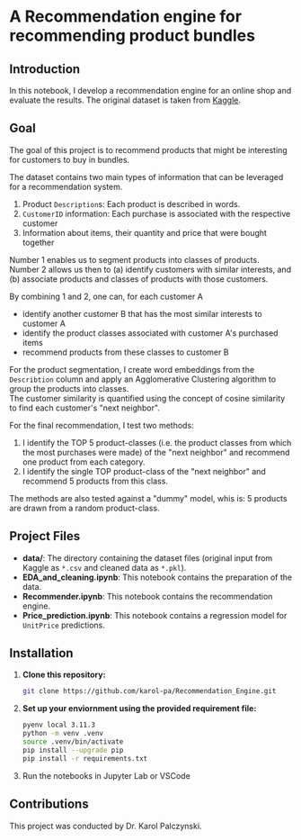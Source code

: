 # A Recommendation engine for recommending product bundles

## Introduction

In this notebook, I develop a recommendation engine for an online shop and evaluate the results. 
The original dataset is taken from [Kaggle](https://www.kaggle.com/datasets/carrie1/ecommerce-data). 

## Goal

The goal of this project is to recommend products that might be interesting for customers to buy in bundles. 

The dataset contains two main types of information that can be leveraged for a recommendation system.
1. Product `Description`s: Each product is described in words. 
2. `CustomerID` information: Each purchase is associated with the respective customer
3. Information about items, their quantity and price that were bought together

Number 1 enables us to segment products into classes of products.\
Number 2 allows us then to (a) identify customers with similar interests, and (b) associate products and classes of products with those customers.

By combining 1 and 2, one can, for each customer A
- identify another customer B that has the most similar interests to customer A
- identify the product classes associated with customer A's purchased items
- recommend products from these classes to customer B 

For the product segmentation, I create word embeddings from the `Describtion` column and apply an Agglomerative Clustering algorithm to group the products into classes.\
The customer similarity is quantified using the concept of cosine similarity to find each customer's "next neighbor".

For the final recommendation, I test two methods:
1. I identify the TOP 5 product-classes (i.e. the product classes from which the most purchases were made) of the "next neighbor" and recommend one product from each category.
2. I identify the single TOP product-class of the "next neighbor" and recommend 5 products from this class.

The methods are also tested against a "dummy" model, whis is: 5 products are drawn from a random product-class.



## Project Files

- **data/**: The directory containing the dataset files (original input from Kaggle as `*.csv` and cleaned data as `*.pkl`).
- **EDA_and_cleaning.ipynb**: This notebook contains the preparation of the data.
- **Recommender.ipynb**: This notebook contains the recommendation engine.
- **Price_prediction.ipynb**: This notebook contains a regression model for `UnitPrice` predictions.





## Installation

1. **Clone this repository:**

   ```bash
   git clone https://github.com/karol-pa/Recommendation_Engine.git
   ```

2. **Set up your enviornment using the provided requirement file:**
   ```bash
   pyenv local 3.11.3
   python -m venv .venv
   source .venv/bin/activate
   pip install --upgrade pip
   pip install -r requirements.txt
   ```

3. Run the notebooks in Jupyter Lab or VSCode

## **Contributions**

This project was conducted by Dr. Karol Palczynski.

